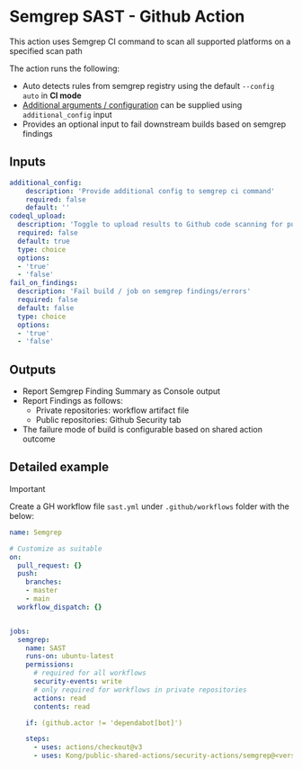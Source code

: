 # Semgrep SAST - Github Action

This action uses Semgrep CI command to scan all supported platforms on a specified scan path

The action runs the following:
- Auto detects rules from semgrep registry using the default `--config auto` in **CI mode**
- [Additional arguments / configuration](https://semgrep.dev/docs/cli-reference) can be supplied using `additional_config` input
- Provides an optional input to fail downstream builds based on semgrep findings

## Inputs

```yaml
additional_config:
    description: 'Provide additional config to semgrep ci command'
    required: false
    default: ''
codeql_upload:
  description: 'Toggle to upload results to Github code scanning for public repositories'
  required: false
  default: true
  type: choice
  options:
  - 'true'
  - 'false'
fail_on_findings:
  description: 'Fail build / job on semgrep findings/errors'
  required: false
  default: false
  type: choice
  options:
  - 'true'
  - 'false'
```

## Outputs

- Report Semgrep Finding Summary as Console output
- Report Findings as follows:
  - Private repositories: workflow artifact file
  - Public repositories: Github Security tab 
- The failure mode of build is configurable based on shared action outcome

## Detailed example

> [!IMPORTANT]
Create a GH workflow file `sast.yml` under `.github/workflows` folder with the below:

```yaml
name: Semgrep

# Customize as suitable
on:
  pull_request: {}
  push:
    branches: 
    - master
    - main
  workflow_dispatch: {}


jobs:
  semgrep:
    name: SAST
    runs-on: ubuntu-latest
    permissions:
      # required for all workflows
      security-events: write
      # only required for workflows in private repositories
      actions: read
      contents: read

    if: (github.actor != 'dependabot[bot]')

    steps:
      - uses: actions/checkout@v3
      - uses: Kong/public-shared-actions/security-actions/semgrep@<version> # Replace and pin public shared actions version
```

